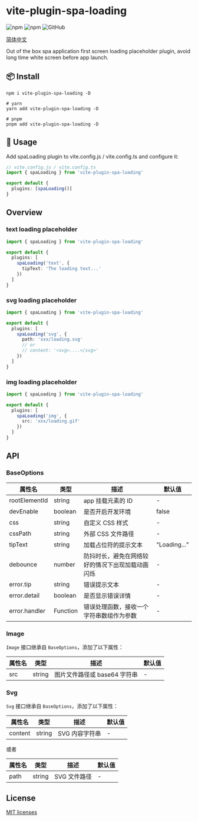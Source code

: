 # vite-plugin-spa-loading

![npm](https://img.shields.io/npm/v/vite-plugin-spa-loading?style=flat-square)
![npm](https://img.shields.io/npm/dm/vite-plugin-spa-loading?style=flat-square)
![GitHub](https://img.shields.io/github/license/yue1123/vite-plugin-spa-loading?style=flat-square)

[简体中文](./README.zh.md)

Out of the box spa application first screen loading placeholder plugin, avoid long time white screen before app launch.

## 📦 Install

```shell
npm i vite-plugin-spa-loading -D

# yarn
yarn add vite-plugin-spa-loading -D

# pnpm
pnpm add vite-plugin-spa-loading -D
```

## 🦄 Usage

Add spaLoading plugin to vite.config.js / vite.config.ts and configure it:

```ts
// vite.config.js / vite.config.ts
import { spaLoading } from 'vite-plugin-spa-loading'

export default {
  plugins: [spaLoading()]
}
```

## Overview

### text loading placeholder

```ts
import { spaLoading } from 'vite-plugin-spa-loading'

export default {
  plugins: [
    spaLoading('text', {
      tipText: 'The loading text...'
    })
  ]
}
```

### svg loading placeholder

```ts
import { spaLoading } from 'vite-plugin-spa-loading'

export default {
  plugins: [
    spaLoading('svg', {
      path: 'xxx/loading.svg'
      // or
      // content: '<svg>....</svg>'
    })
  ]
}
```

### img loading placeholder

```ts
import { spaLoading } from 'vite-plugin-spa-loading'

export default {
  plugins: [
    spaLoading('img', {
      src: 'xxx/loading.gif'
    })
  ]
}
```

## API

### BaseOptions

| 属性名        | 类型     | 描述                                             | 默认值       |
| ------------- | -------- | ------------------------------------------------ | ------------ |
| rootElementId | string   | app 挂载元素的 ID                                | -            |
| devEnable     | boolean  | 是否开启开发环境                                 | false        |
| css           | string   | 自定义 CSS 样式                                  | -            |
| cssPath       | string   | 外部 CSS 文件路径                                | -            |
| tipText       | string   | 加载占位符的提示文本                             | "Loading..." |
| debounce      | number   | 防抖时长，避免在网络较好的情况下出现加载动画闪烁 | -            |
| error.tip     | string   | 错误提示文本                                     | -            |
| error.detail  | boolean  | 是否显示错误详情                                 | -            |
| error.handler | Function | 错误处理函数，接收一个字符串数组作为参数         | -            |

### Image

`Image` 接口继承自 `BaseOptions`，添加了以下属性：

| 属性名 | 类型   | 描述                         | 默认值 |
| ------ | ------ | ---------------------------- | ------ |
| src    | string | 图片文件路径或 base64 字符串 | -      |

### Svg

`Svg` 接口继承自 `BaseOptions`，添加了以下属性：

| 属性名  | 类型   | 描述           | 默认值 |
| ------- | ------ | -------------- | ------ |
| content | string | SVG 内容字符串 | -      |

或者

| 属性名 | 类型   | 描述         | 默认值 |
| ------ | ------ | ------------ | ------ |
| path   | string | SVG 文件路径 | -      |

## License

[MIT licenses](https://opensource.org/licenses/MIT)